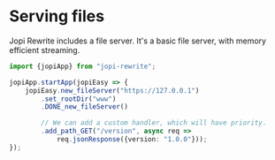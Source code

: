 # Serving files

Jopi Rewrite includes a file server. It's a basic file server, with memory efficient streaming. 

```typescript
import {jopiApp} from "jopi-rewrite";

jopiApp.startApp(jopiEasy => {
    jopiEasy.new_fileServer("https://127.0.0.1")
        .set_rootDir("www")
        .DONE_new_fileServer()

        // We can add a custom handler, which will have priority.
        .add_path_GET("/version", async req =>
            req.jsonResponse({version: "1.0.0"}));
});
```